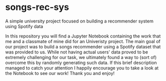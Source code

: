 # songs-rec-sys
A simple university project focused on building a recommender system using Spotify data

In this repository you will find a Jupyter Notebook containing the work that me and a classmate of mine did for an Univeristy project.
The main goal of our project was to build a songs recommender using a Spotify dataset that was provided to us. While not having actual users' data proved to be extremely challenging
for our task, we ultimately found a way to (sort of) overcome this by randomly generating such data. 
If this brief description managed to catch your attention I happily encourage you to take a look at the Notebook to see our work!
Thank you and enjoy! 

